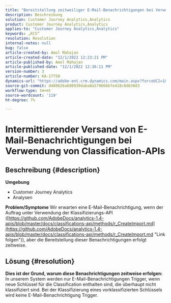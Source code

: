 ```yaml
---
title: "Bereitstellung zeitweiliger E-Mail-Benachrichtigungen bei Verwendung von Classification-APIs"
description: Beschreibung
solution: Customer Journey Analytics,Analytics
product: Customer Journey Analytics,Analytics
applies-to: "Customer Journey Analytics,Analytics"
keywords: „KCS“
resolution: Resolution
internal-notes: null
bug: false
article-created-by: Amol Mahajan
article-created-date: "12/1/2022 12:23:21 PM"
article-published-by: Amol Mahajan
article-published-date: "12/1/2022 12:36:11 PM"
version-number: 3
article-number: KA-17750
dynamics-url: "https://adobe-ent.crm.dynamics.com/main.aspx?forceUCI=1&pagetype=entityrecord&etn=knowledgearticle&id=d08d72ee-7271-ed11-9561-6045bd006793"
source-git-commit: d480626a680939daba8a579666b7e418c0d830d3
workflow-type: tm+mt
source-wordcount: '119'
ht-degree: 7%

---
```


# Intermittierender Versand von E-Mail-Benachrichtigungen bei Verwendung von Classification-APIs

## Beschreibung {#description}

<b>Umgebung</b>
- Customer Journey Analytics
- Analysen



<b>Problem/Symptome</b>
Wir erwarten eine E-Mail-Benachrichtigung, wenn der Auftrag unter Verwendung der Klassifizierungs-API ([https://github.com/AdobeDocs/analytics-1.4-apis/blob/master/docs/classifications-api/methods/r_CreateImport.md](https://github.com/AdobeDocs/analytics-1.4-apis/blob/master/docs/classifications-api/methods/r_CreateImport.md "Link folgen")), aber die Bereitstellung dieser Benachrichtigungen erfolgt zeitweise.


## Lösung {#resolution}

<b>Dies ist der Grund, warum diese Benachrichtigungen zeitweise erfolgen:</b>
In unserem System werden nur E-Mail-Benachrichtigungen Trigger, wenn neue Schlüssel für die Classification enthalten sind, die überhaupt nicht klassifiziert sind. Bei der Klassifizierung eines vorklassifizierten Schlüssels wird keine E-Mail-Benachrichtigung Trigger.
